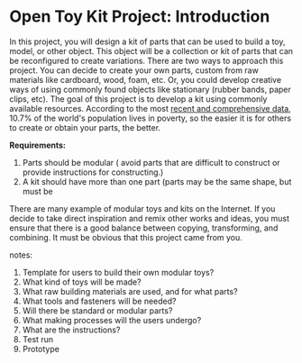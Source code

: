 # Open Toy Kit Project: Introduction

In this project, you will design a kit of parts that can be used to build a toy, model, or other object. This object will be a collection or kit of parts that can be reconfigured to create variations. There are two ways to approach this project. You can decide to create your own parts, custom from raw materials like cardboard, wood, foam, etc. Or, you could develop creative ways of using commonly found objects like stationary \(rubber bands, paper clips, etc\). The goal of this project is to develop a kit using commonly available resources. According to the most [recent and comprehensive data](http://www.worldbank.org/en/publication/poverty-and-shared-prosperity), 10.7% of the world's population lives in poverty, so the easier it is for others to create or obtain your parts, the better.

**Requirements:**

1. Parts should be modular \( avoid parts that are difficult to construct or provide instructions for constructing.\)
2. A kit should have more than one part \(parts may be the same shape, but must be

There are many example of modular toys and kits on the Internet. If you decide to take direct inspiration and remix other works and ideas, you must ensure that there is a good balance between copying, transforming, and combining. It must be obvious that this project came from you.

notes:  
1. Template for users to build their own modular toys?  
2. What kind of toys will be made?  
3. What raw building materials are used, and for what parts?  
4. What tools and fasteners will be needed?  
5. Will there be standard or modular parts?  
4. What making processes will the users undergo?  
3. What are the instructions?   
4. Test run  
5. Prototype

